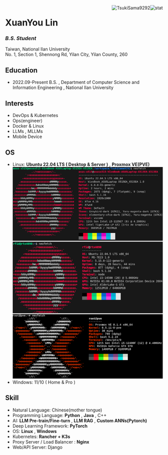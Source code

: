 <img align="right" src="https://github-readme-stats.vercel.app/api?username=TsukiSama9292&show_icons=true&theme=transparent&hide_title=true&hide_rank=true" alt="stat" />
<img align="right" src="https://komarev.com/ghpvc/?username=TsukiSama9292" alt="TsukiSama9292" />

# XuanYou Lin
### *B.S. Student*
Taiwan, National Ilan University  
No. 1, Section 1, Shennong Rd, Yilan City, Yilan County, 260
## Education
+ 2022.09-Present B.S. , Department of Computer Science and Information Engineering , National Ilan University
## Interests
+ DevOps & Kubernetes
+ Ops(engineer)
+ Docker & Linux
+ LLMs , MLLMs
+ Mobile Device
## OS
+ Linux: **Ubuntu 22.04 LTS ( Desktop & Server )** , **Proxmox VE(PVE)**
![Ubuntu桌面](/assets/img/Ubuntu-Desktop.png)
![Ubuntu伺服](/assets/img/Ubuntu-Server.png)
![Proxmox VE](/assets/img/PVE.png)
+ Windows: 11/10 ( Home & Pro )
## Skill
+ Natural Language: Chinese(mother tongue)
+ Programming Language: **Python** , **Java** , C++
+ AI: **LLM Pre-train/Fine-turn** , **LLM RAG** , **Custom ANNs(Pytorch)**
+ Deep Learning Framework: **PyTorch**
+ OS: **Linux** , **Windows**
+ Kubernetes: **Rancher + K3s**
+ Proxy Server / Load Balancer : **Nginx**
+ Web/API Server: Django
